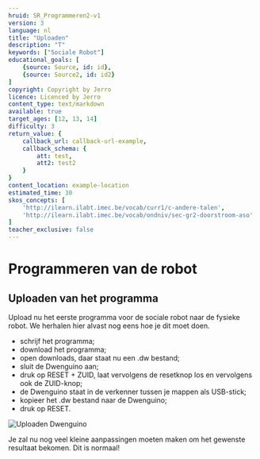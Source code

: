 ```yaml
---
hruid: SR_Programmeren2-v1
version: 3
language: nl
title: "Uploaden"
description: "T"
keywords: ["Sociale Robot"]
educational_goals: [
    {source: Source, id: id}, 
    {source: Source2, id: id2}
]
copyright: Copyright by Jerro
licence: Licenced by Jerro
content_type: text/markdown
available: true
target_ages: [12, 13, 14]
difficulty: 3
return_value: {
    callback_url: callback-url-example,
    callback_schema: {
        att: test,
        att2: test2
    }
}
content_location: example-location
estimated_time: 30
skos_concepts: [
    'http://ilearn.ilabt.imec.be/vocab/curr1/c-andere-talen', 
    'http://ilearn.ilabt.imec.be/vocab/ondniv/sec-gr2-doorstroom-aso'
]
teacher_exclusive: false
---
```

# Programmeren van de robot
## Uploaden van het programma
Upload nu het eerste programma voor de sociale robot naar de fysieke robot. We herhalen hier alvast nog eens hoe je dit moet doen.

* schrijf het programma;
* download het programma;
* open downloads, daar staat nu een .dw bestand;
* sluit de Dwenguino aan;
* druk op RESET + ZUID, laat vervolgens de resetknop los en vervolgens ook de ZUID-knop;
* de Dwenguino staat in de verkenner tussen je mappen als USB-stick;
* kopieer het .dw bestand naar de Dwenguino;
* druk op RESET.

![](@youtube/https://www.youtube.com/embed/VpAXLlT_JP0 "Uploaden Dwenguino")  

Je zal nu nog veel kleine aanpassingen moeten maken om het gewenste resultaat bekomen. Dit is normaal!